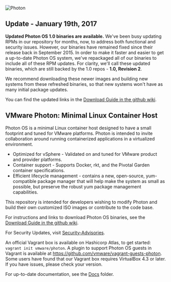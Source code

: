 ![Photon](http://storage.googleapis.com/project-photon/vmw-logo-photon.svg "VMware Photon")

**Update - January 19th, 2017**
-------------------------------
**Updated Photon OS 1.0 binaries are available.** 
We've been busy updating RPMs in our repository for months, now, to address both functional and security issues. However, our binaries have remained fixed since their release back in September 2015. In order to make it faster and easier to get a up-to-date Photon OS system, we've repackaged all of our binaries to include all of these RPM updates. For clarity, we'll call these updated binaries, which are still backed by the 1.0 repos - **1.0, Revision 2**.

We recommend downloading these newer images and building new systems from these refreshed binaries, so that new systems won't have as many initial package updates.

You can find the updated links in the [Download Guide in the github wiki](https://github.com/vmware/photon/wiki/Downloading-Photon-OS).

**VMware Photon: Minimal Linux Container Host**
-------------------------------------------

Photon OS is a minimal Linux container host designed to have a small footprint and tuned for VMware platforms. Photon is intended to invite collaboration around running containerized applications in a virtualized environment.

- Optimized for vSphere - Validated on and tuned for VMware product and provider platforms.
- Container support - Supports Docker, rkt, and the Pivotal Garden container specifications.
- Efficient lifecycle management - contains a new, open-source, yum-compatible package manager that will help make the system as small as possible, but preserve the robust yum package management capabilities.

This repository is intended for developers wishing to modify Photon and build their own customized ISO images or contribute to the code base.

For instructions and links to download Photon OS binaries, see the [Download Guide in the github wiki](https://github.com/vmware/photon/wiki/Downloading-Photon-OS).

For Security Updates, visit [Security-Advisories](https://github.com/vmware/photon/wiki/Security-Advisories).

An official Vagrant box is available on Hashicorp Atlas, to get started: `vagrant init vmware/photon`. A plugin to support Photon OS guests in Vagrant is available at https://github.com/vmware/vagrant-guests-photon. Some users have found that our Vagrant box requires VirtualBox 4.3 or later. If you have issues, please check your version.

For up-to-date documentation, see the [Docs](docs/) folder.
